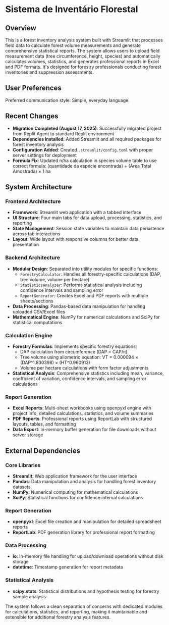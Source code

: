 # Sistema de Inventário Florestal

## Overview

This is a forest inventory analysis system built with Streamlit that processes field data to calculate forest volume measurements and generate comprehensive statistical reports. The system allows users to upload field measurement data (tree circumference, height, species) and automatically calculates volumes, statistics, and generates professional reports in Excel and PDF formats. It's designed for forestry professionals conducting forest inventories and suppression assessments.

## User Preferences

Preferred communication style: Simple, everyday language.

## Recent Changes

- **Migration Completed (August 17, 2025)**: Successfully migrated project from Replit Agent to standard Replit environment
- **Dependencies Installed**: Added Streamlit and all required packages for forest inventory analysis
- **Configuration Added**: Created `.streamlit/config.toml` with proper server settings for deployment
- **Formula Fix**: Updated n/ha calculation in species volume table to use correct formula: (quantidade da espécie encontrada) ÷ (Área Total Amostrada) × 1 ha

## System Architecture

### Frontend Architecture
- **Framework**: Streamlit web application with a tabbed interface
- **UI Structure**: Four main tabs for data upload, processing, statistics, and reporting
- **State Management**: Session state variables to maintain data persistence across tab interactions
- **Layout**: Wide layout with responsive columns for better data presentation

### Backend Architecture
- **Modular Design**: Separated into utility modules for specific functions:
  - `ForestryCalculator`: Handles all forestry-specific calculations (DAP, tree volume, volume per hectare)
  - `StatisticsAnalyzer`: Performs statistical analysis including confidence intervals and sampling error
  - `ReportGenerator`: Creates Excel and PDF reports with multiple sheets/sections
- **Data Processing**: Pandas-based data manipulation for handling uploaded CSV/Excel files
- **Mathematical Engine**: NumPy for numerical calculations and SciPy for statistical computations

### Calculation Engine
- **Forestry Formulas**: Implements specific forestry equations:
  - DAP calculation from circumference (DAP = CAP/π)
  - Tree volume using allometric equation: VT = 0.000094 × (DAP^1.830398) × (HT^0.960913)
  - Volume per hectare calculations with form factor adjustments
- **Statistical Analysis**: Comprehensive statistics including mean, variance, coefficient of variation, confidence intervals, and sampling error calculations

### Report Generation
- **Excel Reports**: Multi-sheet workbooks using openpyxl engine with project info, detailed calculations, statistics, and volume summaries
- **PDF Reports**: Professional reports using ReportLab with structured layouts, tables, and formatting
- **Data Export**: In-memory buffer generation for file downloads without server storage

## External Dependencies

### Core Libraries
- **Streamlit**: Web application framework for the user interface
- **Pandas**: Data manipulation and analysis for handling forest inventory datasets
- **NumPy**: Numerical computing for mathematical calculations
- **SciPy**: Statistical functions for confidence interval calculations

### Report Generation
- **openpyxl**: Excel file creation and manipulation for detailed spreadsheet reports
- **ReportLab**: PDF generation library for professional report formatting

### Data Processing
- **io**: In-memory file handling for upload/download operations without disk storage
- **datetime**: Timestamp generation for report metadata

### Statistical Analysis
- **scipy.stats**: Statistical distributions and hypothesis testing for forestry sample analysis

The system follows a clean separation of concerns with dedicated modules for calculations, statistics, and reporting, making it maintainable and extensible for additional forestry analysis features.
